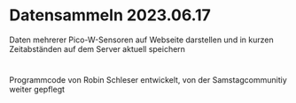 # Datensammeln    2023.06.17
Daten mehrerer Pico-W-Sensoren auf Webseite darstellen und in kurzen Zeitabständen auf dem Server aktuell speichern
#
Programmcode von Robin Schleser entwickelt, von der Samstagcommunitiy weiter gepflegt

